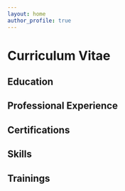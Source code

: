 ```yaml
---
layout: home
author_profile: true
---
```


# Curriculum Vitae

## Education

## Professional Experience

## Certifications

## Skills

## Trainings

